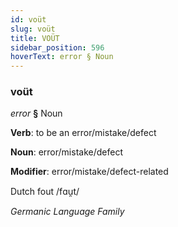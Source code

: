 ```yaml
---
id: voüt
slug: voüt
title: VOÜT
sidebar_position: 596
hoverText: error § Noun
---
```


### voüt

*error* **§** Noun

**Verb**: to be an error/mistake/defect

**Noun**: error/mistake/defect

**Modifier**: error/mistake/defect-related

Dutch fout /fɑu̯t/

*Germanic Language Family*